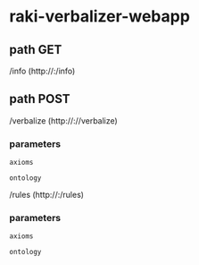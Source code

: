 # raki-verbalizer-webapp


## path GET 

/info (http://<host>:<port>/info)


## path POST

/verbalize (http://<host>:<port>//verbalize)

### parameters 

	axioms

	ontology

/rules (http://<host>:<port>/rules)

### parameters 

	axioms

	ontology